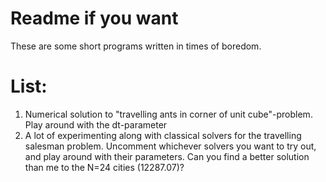 # Readme if you want

These are some short programs written in times of boredom.

# List:
1. Numerical solution to "travelling ants in corner of unit cube"-problem. Play around with the dt-parameter
2. A lot of experimenting along with classical solvers for the travelling salesman problem. Uncomment whichever solvers you want to try out, and play around with their parameters. Can you find a better solution than me to the N=24 cities (12287.07)?
